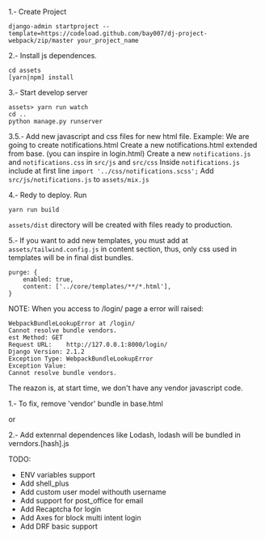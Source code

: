 1.- Create Project

```ssh
django-admin startproject --template=https://codeload.github.com/bay007/dj-project-webpack/zip/master your_project_name
```

2.- Install js dependences.

```ssh
cd assets
[yarn|npm] install
```

3.- Start develop server

```ssh
assets> yarn run watch
cd ..
python manage.py runserver
```

3.5.- Add new javascript and css files for new html file.
Example: We are going to create notifications.html
Create a new notifications.html extended from base. (you can inspire in login.html)
Create a new `notifications.js` and `notifications.css` in `src/js` and `src/css`
Inside `notifications.js` include at first line
`import '../css/notifications.scss';`
Add `src/js/notifications.js` to `assets/mix.js`

4.- Redy to deploy.
Run

```ssh
yarn run build
```

`assets/dist` directory will be created with files ready to production.

5.- If you want to add new templates, you must add at `assets/tailwind.config.js`
in content section, thus, only css used in templates will be in final dist bundles.

```ssh
purge: {
    enabled: true,
    content: ['../core/templates/**/*.html'],
}
```



NOTE:
When you access to /login/ page a error will raised:
```
WebpackBundleLookupError at /login/
Cannot resolve bundle vendors.
est Method:	GET
Request URL:	http://127.0.0.1:8000/login/
Django Version:	2.1.2
Exception Type:	WebpackBundleLookupError
Exception Value:	
Cannot resolve bundle vendors.
```
The reazon is, at start time, we don't have any vendor javascript code. 

1.- To fix, remove 'vendor' bundle in base.html

or

2.- Add extenrnal dependences like Lodash, lodash will be bundled in verndors.[hash].js 



TODO: 
* ENV variables support
* Add shell_plus
* Add custom user model withouth username
* Add support for post_office for email
* Add Recaptcha for login
* Add Axes for block multi intent login
* Add DRF basic support